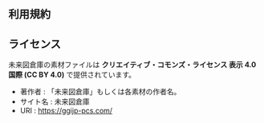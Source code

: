 
## 利用規約


## ライセンス

未来図倉庫の素材ファイルは **クリエイティブ・コモンズ・ライセンス 表示 4.0 国際 (CC BY 4.0)** で提供されています。

- 著作者 : 「未来図倉庫」もしくは各素材の作者名。
- サイト名 : 未来図倉庫
- URI : https://ggijp-pcs.com/

